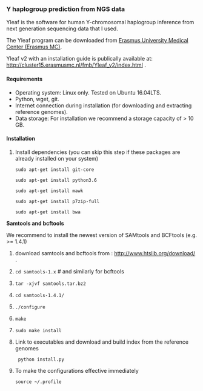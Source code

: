 ### Y haplogroup prediction from NGS data

Yleaf is the software for human Y-chromosomal haplogroup inference from next generation sequencing data that I used.

The Yleaf program can be downloaded from [Erasmus University Medical Center (Erasmus MC)](https://www6.erasmusmc.nl/genetic_identification/resources/). 

Yleaf v2 with an installation guide is publically available at: http://cluster15.erasmusmc.nl/fmb/Yleaf_v2/index.html .



#### Requirements
- Operating system: Linux only. Tested on Ubuntu 16.04LTS.
- Python, wget, git.
- Internet connection during installation (for downloading and extracting reference genomes).
- Data storage: For installation we recommend a storage capacity of > 10 GB.
#### Installation
1. Install dependencies (you can skip this step if these packages are already installed on your system)
 
   ```sudo apt-get install git-core```
 
   ```sudo apt-get install python3.6```
 
   ```sudo apt-get install mawk```
 
   ```sudo apt-get install p7zip-full```
 
   ```sudo apt-get install bwa```

 **Samtools and bcftools**
 
   We recommend to install the newest version of SAMtools and BCFtools (e.g. >= 1.4.1)
   1. download samtools and bcftools from : http://www.htslib.org/download/ .
   2. ```cd samtools-1.x```    # and similarly for bcftools
   3. ```tar -xjvf samtools.tar.bz2```
   4. ```cd samtools-1.4.1/```
   5. ```./configure```
   6. ```make```
   7. ```sudo make install```
 


2. Link to executables and download and build index from the reference genomes

   ``` python install.py```

3. To make the configurations effective immediately

   ```source ~/.profile```
